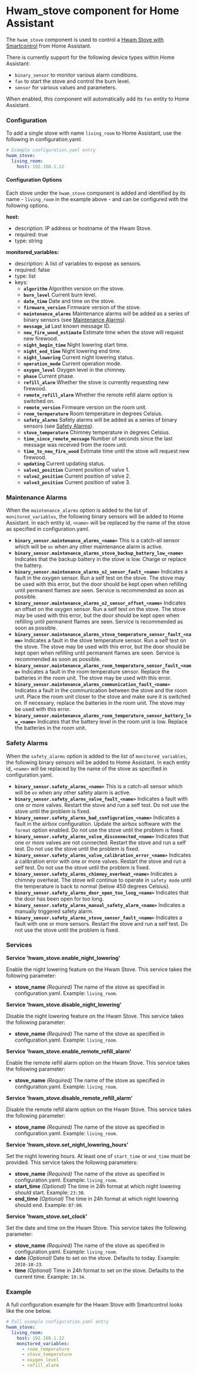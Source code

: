 # Hwam_stove component for Home Assistant

The `hwam_stove` component is used to control a [Hwam Stove with Smartcontrol](http://www.hwam.com/) from Home Assistant.

There is currently support for the following device types within Home Assistant:

- `binary_sensor` to monitor various alarm conditions.
- `fan` to start the stove and control the burn level.
- `sensor` for various values and parameters.

When enabled, this component will automatically add its `fan` entity to Home Assistant.


### Configuration

To add a single stove with name `living_room` to Home Assistant, use the following in configuration.yaml.
```yaml
# Example configuration.yaml entry
hwam_stove:
  living_room:
    host: 192.168.1.12
```

#### Configuration Options

Each stove under the `hwam_stove` component is added and identified by its name - `living_room` in the example above - and can be configured with the following options.
  
__host:__
- description: IP address or hostname of the Hwam Stove.
- required: true
- type: string

__monitored_variables:__
- description: A list of variables to expose as sensors.
- required: false
- type: list
- keys:
    - __`algorithm`__ Algorithm version on the stove.
    - __`burn_level`__ Current burn level.
    - __`date_time`__ Date and time on the stove.
    - __`firmware_version`__ Firmware version of the stove.
    - __`maintenance_alarms`__ Maintenance alarms will be added as a series of binary sensors (see [Maintenance Alarms](#maintenance-alarms)).
    - __`message_id`__ Last known message ID.
    - __`new_fire_wood_estimate`__ Estimate time when the stove will request new firewood.
    - __`night_begin_time`__ Night lowering start time.
    - __`night_end_time`__ Night lowering end time.
    - __`night_lowering`__ Current night lowering status.
    - __`operation_mode`__ Current operation mode.
    - __`oxygen_level`__ Oxygen level in the chimney.
    - __`phase`__ Current phase.
    - __`refill_alarm`__ Whether the stove is currently requesting new firewood.
    - __`remote_refill_alarm`__ Whether the remote refill alarm option is switched on.
    - __`remote_version`__ Firmware version on the room unit.
    - __`room_termperature`__ Room temperature in degrees Celsius.
    - __`safety_alarms`__ Safety alarms will be added as a series of binary sensors (see [Safety Alarms](#safety-alarms)).
    - __`stove_temperature`__ Chimney temperature in degrees Celsius.
    - __`time_since_remote_message`__ Number of seconds since the last message was received from the room unit.
    - __`time_to_new_fire_wood`__ Estimate time until the stove will request new firewood.
    - __`updating`__ Current updating status.
    - __`valve1_position`__ Current position of valve 1.
    - __`valve2_position`__ Current position of valve 2.
    - __`valve3_position`__ Current position of valve 3.


### Maintenance Alarms

When the `maintenance_alarms` option is added to the list of `monitored_variables`, the following binary sensors will be added to Home Assistant. In each entity id, `<name>` will be replaced by the name of the stove as specified in configuration.yaml.
- __`binary_sensor.maintenance_alarms_<name>`__ This is a catch-all sensor which will be `on` when any other maintenance alarm is active.
- __`binary_sensor.maintenance_alarms_stove_backup_battery_low_<name>`__ Indicates that the backup battery in the stove is low. Charge or replace the battery.
- __`binary_sensor.maintenance_alarms_o2_sensor_fault_<name>`__ Indicates a fault in the oxygen sensor. Run a self test on the stove. The stove may be used with this error, but the door should be kept open when refilling until permanent flames are seen. Service is recommended as soon as possible.
- __`binary_sensor.maintenance_alarms_o2_sensor_offset_<name>`__ Indicates an offset on the oxygen sensor. Run a self test on the stove. The stove may be used with this error, but the door should be kept open when refilling until permanent flames are seen. Service is recommended as soon as possible.
- __`binary_sensor.maintenance_alarms_stove_temperature_sensor_fault_<name>`__ Indicates a fault in the stove temperature sensor. Run a self test on the stove. The stove may be used with this error, but the door should be kept open when refilling until permanent flames are seen. Service is recommended as soon as possible.
- __`binary_sensor.maintenance_alarms_room_temperature_sensor_fault_<name>`__ Indicates a fault in the room temperature sensor. Replace the batteries in the room unit. The stove may be used with this error.
- __`binary_sensor.maintenance_alarms_communication_fault_<name>`__ Indicates a fault in the communication between the stove and the room unit. Place the room unit closer to the stove and make sure it is switched on. If necessary, replace the batteries in the room unit. The stove may be used with this error.
- __`binary_sensor.maintenance_alarms_room_temperature_sensor_battery_low_<name>`__ Indicates that the battery level in the room unit is low. Replace the batteries in the room unit.


### Safety Alarms

When the `safety_alarms` option is added to the list of `monitored_variables`, the following binary sensors will be added to Home Assistant. In each entity id, `<name>` will be replaced by the name of the stove as specified in configuration.yaml.
- __`binary_sensor.safety_alarms_<name>`__ This is a catch-all sensor which will be `on` when any other safety alarm is active.
- __`binary_sensor.safety_alarms_valve_fault_<name>`__ Indicates a fault with one or more valves. Restart the stove and run a self test. Do not use the stove until the problem is fixed.
- __`binary_sensor.safety_alarms_bad_configuration_<name>`__ Indicates a fault in the airbox configuration. Update the airbox software with the `format` option enabled. Do not use the stove until the problem is fixed.
- __`binary_sensor.safety_alarms_valve_disconnected_<name>`__ Indicates that one or more valves are not connected. Restart the stove and run a self test. Do not use the stove until the problem is fixed.
- __`binary_sensor.safety_alarms_valve_calibration_error_<name>`__ Indicates a calibration error with one or more valves. Restart the stove and run a self test. Do not use the stove until the problem is fixed.
- __`binary_sensor.safety_alarms_chimney_overheat_<name>`__ Indicates a chimney overheat. The stove will continue to operate in `safety mode` until the temperature is back to normal (below 450 degrees Celsius).
- __`binary_sensor.safety_alarms_door_open_too_long_<name>`__ Indicates that the door has been open for too long.
- __`binary_sensor.safety_alarms_manual_safety_alarm_<name>`__ Indicates a manually triggered safety alarm.
- __`binary_sensor.safety_alarms_stove_sensor_fault_<name>`__ Indicates a fault with one or more sensors. Restart the stove and run a self test. Do not use the stove until the problem is fixed.


### Services

__Service 'hwam_stove.enable_night_lowering'__

Enable the night lowering feature on the Hwam Stove.
This service takes the following parameter:
- __stove_name__ _(Required)_ The name of the stove as specified in configuration.yaml. Example: `living_room`.

__Service 'hwam_stove.disable_night_lowering'__

Disable the night lowering feature on the Hwam Stove.
This service takes the following parameter:
- __stove_name__ _(Required)_ The name of the stove as specified in configuration.yaml. Example: `living_room`.

__Service 'hwam_stove.enable_remote_refill_alarm'__

Enable the remote refill alarm option on the Hwam Stove.
This service takes the following parameter:
- __stove_name__ _(Required)_ The name of the stove as specified in configuration.yaml. Example: `living_room`.

__Service 'hwam_stove.disable_remote_refill_alarm'__

Disable the remote refill alarm option on the Hwam Stove.
This service takes the following parameter:
- __stove_name__ _(Required)_ The name of the stove as specified in configuration.yaml. Example: `living_room`.

__Service 'hwam_stove.set_night_lowering_hours'__

Set the night lowering hours. At least one of `start_time` or `end_time` must be provided.
This service takes the following parameters:
- __stove_name__ _(Required)_ The name of the stove as specified in configuration.yaml. Example: `living_room`.
- __start_time__ _(Optional)_ The time in 24h format at which night lowering should start. Example: `23:30`.
- __end_time__ _(Optional)_ The time in 24h format at which night lowering should end. Example: `07:00`.

__Service 'hwam_stove.set_clock'__

Set the date and time on the Hwam Stove.
This service takes the following parameter:
- __stove_name__ _(Required)_ The name of the stove as specified in configuration.yaml. Example: `living_room`.
- __date__ _(Optional)_ Date to set on the stove. Defaults to today. Example: `2018-10-23`.
- __time__ _(Optional)_ Time in 24h format to set on the stove. Defaults to the current time. Example: `19:34`.

### Example

A full configuration example for the Hwam Stove with Smartcontrol looks like the one below.

```yaml
# Full example configuration.yaml entry
hwam_stove:
  living_room:
    host: 192.168.1.12
    monitored_variables:
      - room_temperature
      - stove_temperature
      - oxygen_level
      - refill_alarm
```
